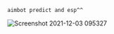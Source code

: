 ````
aimbot predict and esp^^
````
![Screenshot 2021-12-03 095327](https://user-images.githubusercontent.com/66913721/144662026-022da7d2-4446-4dce-bed1-555b75118f2a.png)
